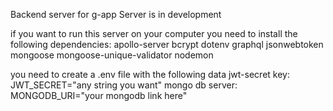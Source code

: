 Backend server for g-app
Server is in development

if you want to run this server on your computer you need to install
the following dependencies:
apollo-server
bcrypt
dotenv
graphql
jsonwebtoken
mongoose
mongoose-unique-validator
nodemon

you need to create a .env file with the following data
jwt-secret key: JWT_SECRET="any string you want"
mongo db server: MONGODB_URI="your mongodb link here"

